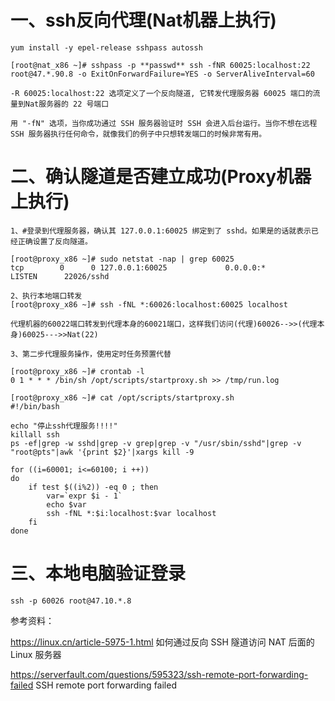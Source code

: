 # 一、ssh反向代理(Nat机器上执行)
```
yum install -y epel-release sshpass autossh

[root@nat_x86 ~]# sshpass -p **passwd** ssh -fNR 60025:localhost:22 root@47.*.90.8 -o ExitOnForwardFailure=YES -o ServerAliveInterval=60

-R 60025:localhost:22 选项定义了一个反向隧道, 它转发代理服务器 60025 端口的流量到Nat服务器的 22 号端口

用 "-fN" 选项，当你成功通过 SSH 服务器验证时 SSH 会进入后台运行。当你不想在远程 SSH 服务器执行任何命令，就像我们的例子中只想转发端口的时候非常有用。
```
# 二、确认隧道是否建立成功(Proxy机器上执行)
```
1、#登录到代理服务器，确认其 127.0.0.1:60025 绑定到了 sshd。如果是的话就表示已经正确设置了反向隧道。

[root@proxy_x86 ~]# sudo netstat -nap | grep 60025
tcp        0      0 127.0.0.1:60025             0.0.0.0:*                   LISTEN      22026/sshd  

2、执行本地端口转发
[root@proxy_x86 ~]# ssh -fNL *:60026:localhost:60025 localhost

代理机器的60022端口转发到代理本身的60021端口，这样我们访问(代理)60026-->>(代理本身)60025--->>Nat(22)

3、第二步代理服务操作，使用定时任务预置代替

[root@proxy_x86 ~]# crontab -l
0 1 * * * /bin/sh /opt/scripts/startproxy.sh >> /tmp/run.log

[root@proxy_x86 ~]# cat /opt/scripts/startproxy.sh
#!/bin/bash

echo "停止ssh代理服务!!!!"
killall ssh
ps -ef|grep -w sshd|grep -v grep|grep -v "/usr/sbin/sshd"|grep -v "root@pts"|awk '{print $2}'|xargs kill -9

for ((i=60001; i<=60100; i ++))
do
    if test $((i%2)) -eq 0 ; then
        var=`expr $i - 1`
        echo $var
        ssh -fNL *:$i:localhost:$var localhost
    fi
done
```

# 三、本地电脑验证登录
```
ssh -p 60026 root@47.10.*.8
```

参考资料：

https://linux.cn/article-5975-1.html  如何通过反向 SSH 隧道访问 NAT 后面的 Linux 服务器

https://serverfault.com/questions/595323/ssh-remote-port-forwarding-failed    SSH remote port forwarding failed
